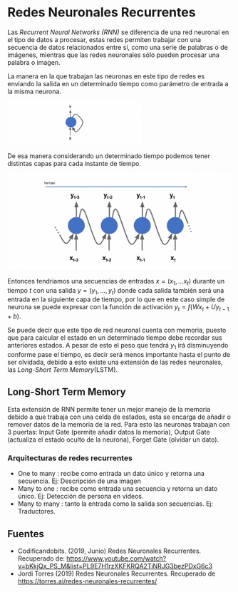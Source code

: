 ﻿# Redes Neuronales Recurrentes 

 Las *Recurrent Neural Networks (RNN)* se diferencia de una red neuronal en el tipo de datos a procesar, estas redes permiten trabajar con una secuencia de datos relacionados entre sí, como una serie de palabras o de imágenes, mientras que las redes neuronales sólo pueden procesar una palabra o imagen.
 
 La manera en la que trabajan las neuronas en este tipo de redes es enviando la salida en un determinado tiempo como parámetro de entrada a la misma neurona.
 
![imagen](images/im1.png)

De esa manera considerando un determinado tiempo podemos tener distintas capas para cada instante de tiempo.

![imagen](images/im2.png)

Entonces tendríamos una secuencias de entradas  $x = (x_{1}, ... x_{t})$ durante un tiempo $t$ con una salida $y=(y_{1},...,y_t)$ donde cada salida también será una entrada en la siguiente capa de tiempo, por lo que en este caso simple de neurona se puede expresar con la función de activación $y_t=f(Wx_t+Uy_{t-1}+b)$.

Se puede decir que este tipo de red neuronal cuenta con memoria, puesto que para calcular el estado en un determinado tiempo debe recordar sus anteriores estados. A pesar de esto el peso que tendrá $y_1$ irá disminuyendo conforme pase el tiempo, es decir será menos importante hasta el punto de ser olvidada, debido a esto existe una extensión de las redes neuronales, las *Long-Short Term Memory*(LSTM).

## Long-Short Term Memory
Esta extensión de RNN permite tener un mejor manejo de la memoria debido a que trabaja con una celda de estados, esta se encarga de añadir o remover datos de la memoria de la red. Para esto las neuronas trabajan con 3 puertas: Input Gate (permite añadir datos la memoria), Output Gate (actualiza el estado oculto de la neurona), Forget Gate (olvidar un dato).

### Arquitecturas de redes recurrentes

 - One to many : recibe como entrada un dato único y retorna una secuencia. Ej: Descripción de una imagen
 - Many to one : recibe como entrada una secuencia y retorna un dato único. Ej: Detección de persona en vídeos.
 - Many to many : tanto la entrada como la salida son secuencias. Ej: Traductores.

## Fuentes

 - Codificandobits. (2019, Junio) Redes Neuronales Recurrentes. Recuperado de: https://www.youtube.com/watch?v=bKkjQx_PS_M&list=PL9E7H1rzXKFKRQA2TiNRJG3bezPDxG6c3
 - Jordi Torres (2019) Redes Neuronales Recurrentes. Recuperado de https://torres.ai/redes-neuronales-recurrentes/

